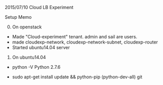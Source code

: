 2015/07/10
Cloud LB Experiment

Setup Memo

0. On openstack
* Made "Cloud-experiment" tenant. admin and sail are users.
* made cloudexp-network, cloudexp-network-subnet, cloudexp-router
* Started ubuntu14.04 server

1. On ubuntu14.04
* python -V
Python 2.7.6

* sudo apt-get install update && python-pip (python-dev-all) git
